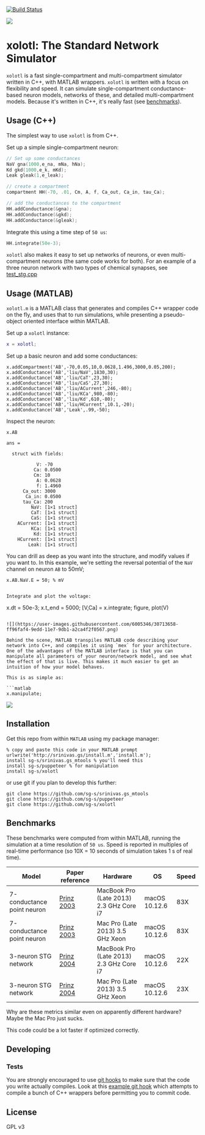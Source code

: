 [![Build Status](https://travis-ci.org/sg-s/xolotl.svg?branch=master)](https://travis-ci.org/sg-s/xolotl)

![](https://user-images.githubusercontent.com/6005346/30719217-a1e8d54a-9ef0-11e7-8889-c284ac13163e.png)

# xolotl: The Standard Network Simulator 

`xolotl` is a fast single-compartment and multi-compartment simulator written in C++, with MATLAB wrappers. `xolotl` is written with a focus on flexibility and speed. It can simulate single-compartment conductance-based neuron models, networks of these, and detailed multi-compartment models. Because it's written in C++, it's really fast (see [benchmarks](#benchmarks)). 

## Usage (C++)

The simplest way to use `xolotl` is from C++. 

Set up a simple single-compartment neuron:

```c++
// Set up some conductances 
NaV gna(1000,e_na, mNa, hNa);
Kd gkd(1000,e_k, mKd);
Leak gleak(1,e_leak);

// create a compartment 
compartment HH(-70, .01, Cm, A, f, Ca_out, Ca_in, tau_Ca);

// add the conductances to the compartment 
HH.addConductance(&gna);
HH.addConductance(&gkd);
HH.addConductance(&gleak);
```

Integrate this using a time step of `50 us`:

```c++
HH.integrate(50e-3);
```

`xolotl` also makes it easy to set up networks of neurons, or even multi-compartment neurons (the same code works for both). For an example of a three neuron network with two types of chemical synapses, see [test_stg.cpp](tests/test_stg.cpp)

## Usage (MATLAB)

`xolotl.m` is a MATLAB class that generates and compiles C++ wrapper code on the fly, and uses that to run simulations, while presenting a pseudo-object oriented interface within MATLAB. 

Set up a `xolotl` instance:

```matlab
x = xolotl;
```

Set up a basic neuron and add some conductances:

```
x.addCompartment('AB',-70,0.05,10,0.0628,1.496,3000,0.05,200);
x.addConductance('AB','liu/NaV',1830,30);
x.addConductance('AB','liu/CaT',23,30);
x.addConductance('AB','liu/CaS',27,30);
x.addConductance('AB','liu/ACurrent',246,-80);
x.addConductance('AB','liu/KCa',980,-80);
x.addConductance('AB','liu/Kd',610,-80);
x.addConductance('AB','liu/HCurrent',10.1,-20);
x.addConductance('AB','Leak',.99,-50);
```

Inspect the neuron:

```
x.AB

ans = 

  struct with fields:

           V: -70
          Ca: 0.0500
          Cm: 10
           A: 0.0628
           f: 1.4960
      Ca_out: 3000
       Ca_in: 0.0500
      tau_Ca: 200
         NaV: [1×1 struct]
         CaT: [1×1 struct]
         CaS: [1×1 struct]
    ACurrent: [1×1 struct]
         KCa: [1×1 struct]
          Kd: [1×1 struct]
    HCurrent: [1×1 struct]
        Leak: [1×1 struct]

```

You can drill as deep as you want into the structure, and modify values if you want to. In this example, we're setting the reversal potential of the `NaV` channel on neuron `AB` to 50mV;

```
x.AB.NaV.E = 50; % mV
```

```

Integrate and plot the voltage:

```

x.dt = 50e-3;
x.t_end = 5000;
[V,Ca] = x.integrate;
figure, plot(V)
```

![](https://user-images.githubusercontent.com/6005346/30713658-ff96faf4-9edd-11e7-9db1-a2ca4f2f0567.png)

Behind the scene, MATLAB transpiles MATLAB code describing your network into C++, and compiles it using `mex` for your architecture. One of the advantages of the MATLAB interface is that you can manipulate all parameters of your neuron/network model, and see what the effect of that is live. This makes it much easier to get an intuition of how your model behaves. 

This is as simple as:

```matlab
x.manipulate;
```

![](https://user-images.githubusercontent.com/6005346/30785272-aef9fb44-a132-11e7-84a6-25fd8e58470a.gif)

## Installation

Get this repo from within `MATLAB` using my package manager:

```
% copy and paste this code in your MATLAB prompt
urlwrite('http://srinivas.gs/install.m','install.m'); 
install sg-s/srinivas.gs_mtools % you'll need this
install sg-s/puppeteer % for manipulation
install sg-s/xolotl
```

or use git if you plan to develop this further: 

```
git clone https://github.com/sg-s/srinivas.gs_mtools
git clone https://github.com/sg-s/puppeteer
git clone https://github.com/sg-s/xolotl
```


## Benchmarks

These benchmarks were computed from within MATLAB, running the simulation at a time resolution of `50 us`. Speed is reported in multiples of real-time performance (so 10X = 10 seconds of simulation takes 1 s of real time).

| Model          | Paper reference | Hardware  | OS | Speed | 
| -------          | ------- | ----------- | ------ | -- |
| 7-conductance point neuron  | [Prinz 2003](http://jn.physiology.org/content/90/6/3998)  |  MacBook Pro (Late 2013) 2.3 GHz Core i7    | macOS 10.12.6 | 83X | 
| 7-conductance point neuron  | [Prinz 2003](http://jn.physiology.org/content/90/6/3998)  |  Mac Pro (Late 2013) 3.5 GHz Xeon  | macOS 10.12.6   | 83X | 
| 3-neuron STG network | [Prinz 2004](https://www.nature.com/neuro/journal/v7/n12/full/nn1352.html)  |  MacBook Pro (Late 2013) 2.3 GHz Core i7  | macOS 10.12.6   | 22X | 
| 3-neuron STG network  | [Prinz 2004](https://www.nature.com/neuro/journal/v7/n12/full/nn1352.html)  |  Mac Pro (Late 2013) 3.5 GHz Xeon  | macOS 10.12.6   | 23X | 

Why are these metrics similar even on apparently different hardware? Maybe the Mac Pro just sucks. 

This code could be a lot faster if optimized correctly. 

## Developing 

### Tests

You are strongly encouraged to use [git hooks](https://git-scm.com/docs/githooks) to make sure that the code you write actually compiles. Look at this [example git hook](dev/pre-commit) which attempts to compile a bunch of C++ wrappers before permitting you to commit code. 



## License 

GPL v3

